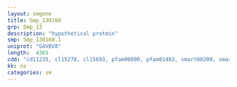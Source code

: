 ```yaml
---
layout: smgene
title: Smp_130160
grp: Smp_13
description: "hypothetical protein"
smp: Smp_130160.1
uniprot: "G4VBV8"
length:  4365
cdd: "cd11235, cl15278, cl15693, pfam00090, pfam01403, smart00209, smart00630"
kk: ns
categories: sm
---
```

